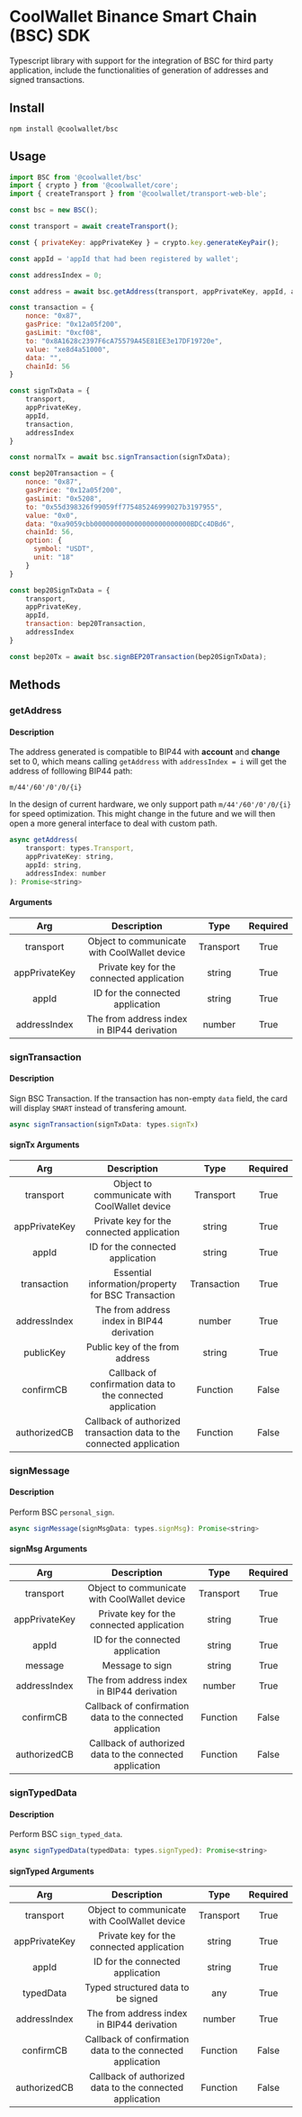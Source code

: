 # CoolWallet Binance Smart Chain (BSC) SDK

Typescript library with support for the integration of BSC for third party application, include the functionalities of generation of addresses and signed transactions. 

## Install

```shell
npm install @coolwallet/bsc
```

## Usage

```javascript
import BSC from '@coolwallet/bsc'
import { crypto } from '@coolwallet/core';
import { createTransport } from '@coolwallet/transport-web-ble';

const bsc = new BSC();

const transport = await createTransport();

const { privateKey: appPrivateKey } = crypto.key.generateKeyPair();

const appId = 'appId that had been registered by wallet';

const addressIndex = 0;

const address = await bsc.getAddress(transport, appPrivateKey, appId, addressIndex);

const transaction = {
    nonce: "0x87",
    gasPrice: "0x12a05f200",
    gasLimit: "0xcf08",
    to: "0x8A1628c2397F6cA75579A45E81EE3e17DF19720e",
    value: "xe8d4a51000",
    data: "",
    chainId: 56
}

const signTxData = {
    transport,
    appPrivateKey,
    appId,
    transaction,
    addressIndex
}

const normalTx = await bsc.signTransaction(signTxData);

const bep20Transaction = {
    nonce: "0x87",
    gasPrice: "0x12a05f200",
    gasLimit: "0x5208",
    to: "0x55d398326f99059ff775485246999027b3197955",
    value: "0x0",
    data: "0xa9059cbb000000000000000000000000BDCc4DBd6",
    chainId: 56,
    option: {
      symbol: "USDT",
      unit: "18"
    }
}

const bep20SignTxData = {
    transport,
    appPrivateKey,
    appId,
    transaction: bep20Transaction,
    addressIndex
}

const bep20Tx = await bsc.signBEP20Transaction(bep20SignTxData);
```

## Methods

### getAddress

#### Description

The address generated is compatible to BIP44 with **account** and **change** set to 0, which means calling `getAddress` with `addressIndex = i` will get the address of folllowing BIP44 path:

```none
m/44'/60'/0'/0/{i}
```

In the design of current hardware, we only support path `m/44'/60'/0'/0/{i}` for speed optimization. This might change in the future and we will then open a more general interface to deal with custom path.

```javascript
async getAddress(
    transport: types.Transport,
    appPrivateKey: string,
    appId: string,
    addressIndex: number
): Promise<string>
```

#### Arguments

|      Arg      |                  Description                 |    Type   |  Required |
|:-------------:|:--------------------------------------------:|:---------:|:---------:|
|   transport   | Object to communicate with CoolWallet device | Transport |    True   |
| appPrivateKey |   Private key for the connected application  |   string  |    True   |
|     appId     |       ID for the connected application       |   string  |    True   |
|  addressIndex |  The from address index in BIP44 derivation  |   number  |    True   |

### signTransaction

#### Description

Sign BSC Transaction. If the transaction has non-empty `data` field, the card will display `SMART` instead of transfering amount.

```javascript
async signTransaction(signTxData: types.signTx)
```

#### signTx Arguments

|      Arg      |                              Description                             |     Type    |  Required |
|:-------------:|:--------------------------------------------------------------------:|:-----------:|:---------:|
|   transport   |             Object to communicate with CoolWallet device             |  Transport  |    True   |
| appPrivateKey |               Private key for the connected application              |    string   |    True   |
|     appId     |                   ID for the connected application                   |    string   |    True   |
|  transaction  |          Essential information/property for BSC Transaction          | Transaction |    True   |
|  addressIndex |              The from address index in BIP44 derivation              |    number   |    True   |
|   publicKey   |                    Public key of the from address                    |    string   |    True   |
|   confirmCB   |      Callback of confirmation data to the connected application      |   Function  |   False   |
|  authorizedCB | Callback of authorized transaction data to the connected application |   Function  |   False   |

### signMessage

#### Description

Perform BSC `personal_sign`.

```javascript
async signMessage(signMsgData: types.signMsg): Promise<string> 
```

#### signMsg Arguments

|      Arg      |                         Description                        |    Type   |  Required |
|:-------------:|:----------------------------------------------------------:|:---------:|:---------:|
|   transport   |        Object to communicate with CoolWallet device        | Transport |    True   |
| appPrivateKey |          Private key for the connected application         |   string  |    True   |
|     appId     |              ID for the connected application              |   string  |    True   |
|    message    |                       Message to sign                      |   string  |    True   |
|  addressIndex |         The from address index in BIP44 derivation         |   number  |    True   |
|   confirmCB   | Callback of confirmation data to the connected application |  Function |   False   |
|  authorizedCB |  Callback of authorized data to the connected application  |  Function |   False   |

### signTypedData

#### Description

Perform BSC `sign_typed_data`.

```javascript
async signTypedData(typedData: types.signTyped): Promise<string>
```

#### signTyped Arguments

|      Arg      |                         Description                        |    Type   |  Required |
|:-------------:|:----------------------------------------------------------:|:---------:|:---------:|
|   transport   |        Object to communicate with CoolWallet device        | Transport |    True   |
| appPrivateKey |          Private key for the connected application         |   string  |    True   |
|     appId     |              ID for the connected application              |   string  |    True   |
|   typedData   |             Typed structured data to be signed             |    any    |    True   |
|  addressIndex |         The from address index in BIP44 derivation         |   number  |    True   |
|   confirmCB   | Callback of confirmation data to the connected application |  Function |   False   |
|  authorizedCB |  Callback of authorized data to the connected application  |  Function |   False   |
